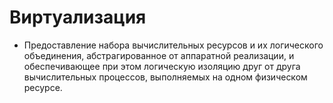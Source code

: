 # Виртуализация

* Предоставление набора вычислительных ресурсов и их логического объединения, абстрагированное от аппаратной реализации, и обеспечивающее при этом логическую изоляцию друг от друга вычислительных процессов, выполняемых на одном физическом ресурсе.
